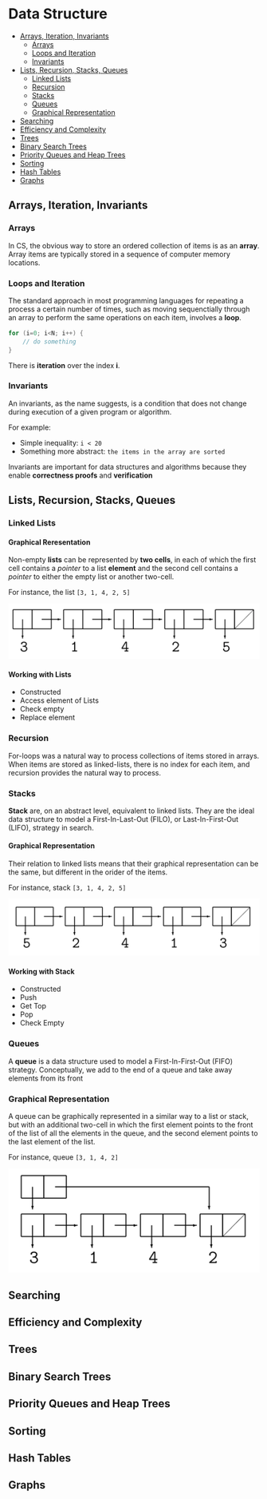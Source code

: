 # Data Structure

- [Arrays, Iteration, Invariants](#arrays-iteration-invariants)
  - [Arrays](#arrays)
  - [Loops and Iteration](#loops-and-iteration)
  - [Invariants](#invariants)
- [Lists, Recursion, Stacks, Queues](#lists-recursion-stacks-queues)
  - [Linked Lists](#linked-lists)
  - [Recursion](#recursion)
  - [Stacks](#stacks)
  - [Queues](#queues)
  - [Graphical Representation](#graphical-representation)
- [Searching](#searching)
- [Efficiency and Complexity](#efficiency-and-complexity)
- [Trees](#trees)
- [Binary Search Trees](#binary-search-trees)
- [Priority Queues and Heap Trees](#priority-queues-and-heap-trees)
- [Sorting](#sorting)
- [Hash Tables](#hash-tables)
- [Graphs](#graphs)

## Arrays, Iteration, Invariants

### Arrays

In CS, the obvious way to store an ordered collection of items is as an **array**. Array items are typically stored in a sequence of computer memory locations.

### Loops and Iteration

The standard approach in most programming languages for repeating a process a certain number of times, such as moving sequenctially through an array to perform the same operations on each item, involves a **loop**.

```java
for (i=0; i<N; i++) {
    // do something
}
```

There is **iteration** over the index **i**.

### Invariants

An invariants, as the name suggests, is a condition that does not change during execution of a given program or algorithm.

For example:

- Simple inequality: `i < 20`
- Something more abstract: `the items in the array are sorted`

Invariants are important for data structures and algorithms because they enable **correctness proofs** and **verification**

## Lists, Recursion, Stacks, Queues

### Linked Lists

#### Graphical Reresentation

Non-empty **lists** can be represented by **two cells**, in each of which the first cell contains a _pointer_ to a list **element** and the second cell contains a _pointer_ to either the empty list or another two-cell.

For instance, the list `[3, 1, 4, 2, 5]`

![Image 1]

#### Working with Lists

- Constructed
- Access element of Lists
- Check empty
- Replace element

### Recursion

For-loops was a natural way to process collections of items stored in arrays. When items are stored as linked-lists, there is no index for each item, and recursion provides the natural way to process.

### Stacks

**Stack** are, on an abstract level, equivalent to linked lists. They are the ideal data structure to model a First-In-Last-Out (FILO), or Last-In-First-Out (LIFO), strategy in search.

#### Graphical Representation

Their relation to linked lists means that their graphical representation can be the same, but different in the orider of the items.

For instance, stack `[3, 1, 4, 2, 5]`

![Image 2]

#### Working with Stack

- Constructed
- Push
- Get Top
- Pop
- Check Empty

### Queues

A **queue** is a data structure used to model a First-In-First-Out (FIFO) strategy. Conceptually, we add to the end of a queue and take away elements from its front

### Graphical Representation

A queue can be graphically represented in a similar way to a list or stack, but with an additional two-cell in which the first element points to the front of the list of all the elements in the queue, and the second element points to the last element of the list.

For instance, queue `[3, 1, 4, 2]`

![Image 3]

## Searching

## Efficiency and Complexity

## Trees

## Binary Search Trees

## Priority Queues and Heap Trees

## Sorting

## Hash Tables

## Graphs

[Image 1]: ../img/ds.linked-lists.png
[Image 2]: ../img/ds.stacks.png
[Image 3]: ../img/ds.queues.png
